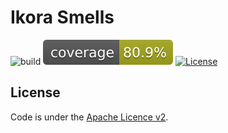 # Ikora Smells

![build](https://github.com/UL-SnT-Serval/ikora-smells/workflows/build/badge.svg)
![codecov](.github/badges/jacoco.svg)
[![License](https://img.shields.io/badge/License-Apache%202.0-blue.svg)](https://opensource.org/licenses/Apache-2.0)


License
-------
Code is under the [Apache Licence v2](https://www.apache.org/licenses/LICENSE-2.0.txt).